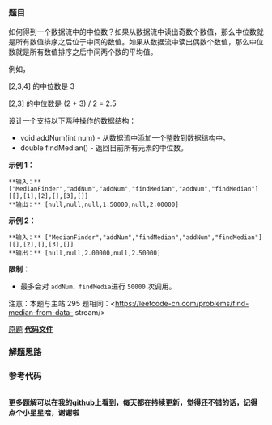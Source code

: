 ### 题目
如何得到一个数据流中的中位数？如果从数据流中读出奇数个数值，那么中位数就是所有数值排序之后位于中间的数值。如果从数据流中读出偶数个数值，那么中位数就是所有数值排序之后中间两个数的平均值。

例如，

[2,3,4] 的中位数是 3

[2,3] 的中位数是 (2 + 3) / 2 = 2.5

设计一个支持以下两种操作的数据结构：

  * void addNum(int num) - 从数据流中添加一个整数到数据结构中。
  * double findMedian() - 返回目前所有元素的中位数。

**示例 1：**

    
    
    **输入：** ["MedianFinder","addNum","addNum","findMedian","addNum","findMedian"]
    [[],[1],[2],[],[3],[]]
    **输出：** [null,null,null,1.50000,null,2.00000]
    

**示例 2：**

    
    
    **输入：** ["MedianFinder","addNum","findMedian","addNum","findMedian"]
    [[],[2],[],[3],[]]
    **输出：** [null,null,2.00000,null,2.50000]



**限制：**

  * 最多会对 `addNum、findMedia`进行 `50000` 次调用。

注意：本题与主站 295 题相同：<https://leetcode-cn.com/problems/find-median-from-data-
stream/>

[原题](https://leetcode-cn.com/problems/shu-ju-liu-zhong-de-zhong-wei-shu-lcof/)    **[代码文件]()**


### 解题思路




### 参考代码

```go


```




**更多题解可以在我的[github](https://github.com/LZH139/leetcode_Go)上看到，每天都在持续更新，觉得还不错的话，记得点个小星星哈，谢谢啦**
